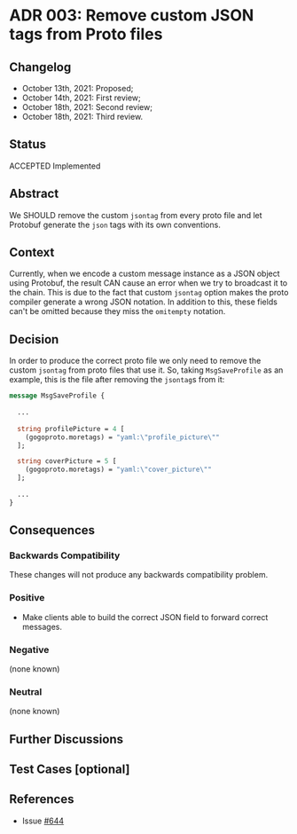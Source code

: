 # ADR 003: Remove custom JSON tags from Proto files

## Changelog

- October 13th, 2021: Proposed;
- October 14th, 2021: First review;
- October 18th, 2021: Second review;
- October 18th, 2021: Third review.

## Status

ACCEPTED Implemented

## Abstract

We SHOULD remove the custom `jsontag` from every proto file and let Protobuf generate the `json` tags
with its own conventions. 

## Context

Currently, when we encode a custom message instance as a JSON object using Protobuf, the result CAN
cause an error when we try to broadcast it to the chain. This is due to the fact that
custom `jsontag` option makes the proto compiler generate a wrong JSON notation. 
In addition to this, these fields can't be omitted because they miss the `omitempty` notation.

## Decision

In order to produce the correct proto file we only need to remove the custom `jsontag` 
from proto files that use it. So, taking `MsgSaveProfile` as an example, this is the file after
removing the `jsontag`s from it:

```protobuf
message MsgSaveProfile {
  
  ...
  
  string profilePicture = 4 [
    (gogoproto.moretags) = "yaml:\"profile_picture\""
  ];

  string coverPicture = 5 [
    (gogoproto.moretags) = "yaml:\"cover_picture\""
  ];
  
  ...
}
```
## Consequences

### Backwards Compatibility

These changes will not produce any backwards compatibility problem.

### Positive

- Make clients able to build the correct JSON field to forward correct messages.

### Negative

(none known)

### Neutral

(none known)

## Further Discussions

## Test Cases [optional]

## References

- Issue [#644](https://github.com/mage-war/mage/issues/644)